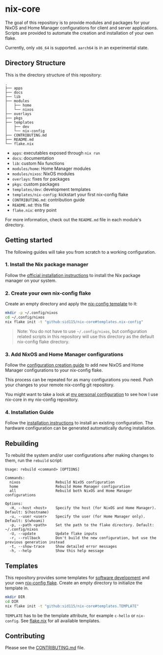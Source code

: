 # nix-core

The goal of this repository is to provide modules and packages for your NixOS and Home Manager configurations for client and server applications. Scripts are provided to automate the creation and installation of your own flake.

Currently, only `x86_64` is supported. `aarch64` is in an experimental state.

## Directory Structure

This is the directory structure of this repository:

```
.
├── apps
├── docs
├── lib
├── modules
│   ├── home
│   └── nixos
├── overlays
├── pkgs
├── templates
│   ├── dev
│   └── nix-config
├── CONTRIBUTING.md
├── README.md
└── flake.nix
```

- `apps`: executables exposed through `nix run`
- `docs`: documentation
- `lib`: custom Nix functions
- `modules/home`: Home Manager modules
- `modules/nixos`: NixOS modules
- `overlays`: fixes for packages
- `pkgs`: custom packages
- `templates/dev`: development templates
- `templates/nix-config`: kickstart your first nix-config flake
- `CONTRIBUTING.md`: contribution guide
- `README.md`: this file
- `flake.nix`: entry point

For more information, check out the `README.md` file in each module's directory.

## Getting started

The following guides will take you from scratch to a working configuration.

### 1. Install the Nix package manager

Follow the [official installation instructions](https://nixos.org/download/) to install the Nix package manager on your system.

### 2. Create your own nix-config flake

Create an empty directory and apply the [nix-config template](./templates/nix-config) to it:

```bash
mkdir -p ~/.config/nixos
cd ~/.config/nixos
nix flake init -t "github:sid115/nix-core#templates.nix-config"
```

> Note: You do not have to use `~/.config/nixos`, but configuration related scripts in this repository will use this directory as the default nix-config flake directory.

### 3. Add NixOS and Home Manager configurations

Follow the [configuration creation guide](./docs/create_config.md) to add new NixOS and Home Manager configurations to your nix-config flake.

This process can be repeated for as many configurations you need. Push your changes to your remote nix-config git repository.

You might want to take a look at [my personal configuration](https://github.com/sid115/nix-config) to see how I use nix-core in my nix-config repository.

### 4. Installation Guide

Follow the [installation instructions](./docs/install_instructions.md) to install an existing configuration. The hardware configuration can be generated automatically during installation.

## Rebuilding

To rebuild the system and/or user configurations after making changes to them, run the `rebuild` script:

```
Usage: rebuild <command> [OPTIONS]

Commands:
  nixos                Rebuild NixOS configuration
  home                 Rebuild Home Manager configuration
  all                  Rebuild both NixOS and Home Manager configurations

Options:
  -H, --host <host>    Specify the host (for NixOS and Home Manager). Default: $(hostname)
  -u, --user <user>    Specify the user (for Home Manager only). Default: $(whoami)
  -p, --path <path>    Set the path to the flake directory. Default: ~/.config/nixos
  -U, --update         Update flake inputs
  -r, --rollback       Don't build the new configuration, but use the previous generation instead
  -t, --show-trace     Show detailed error messages
  -h, --help           Show this help message
```

## Templates

This repository provides some templates for [software development](./templates/dev/) and your own [nix-config flake](./templates/nix-config/). Create an empty directory to initialize the template in.

```bash
mkdir DIR
cd DIR
nix flake init -t "github:sid115/nix-core#templates.TEMPLATE"
```

`TEMPLATE` has to be the template attribute, for example `c-hello` or `nix-config`. See [flake.nix](./flake.nix) for all available templates.

## Contributing

Please see the [CONTRIBUTING.md](./CONTRIBUTING.md) file.
